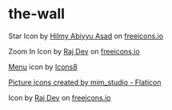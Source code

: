 # the-wall

<!-- Star icon -->
Star Icon by <a href="https://freeicons.io/profile/75801">Hilmy Abiyyu Asad</a> on <a href="https://freeicons.io">freeicons.io</a>

<!-- Zoom in on image icon -->
Zoom In Icon by <a href="https://freeicons.io/profile/714">Raj Dev</a> on <a href="https://freeicons.io">freeicons.io</a>

<!-- Hamburger menu button icon -->
<a target="_blank" href="https://icons8.com/icon/JTddWDKbAzgl/menu">Menu</a> icon by <a target="_blank" href="https://icons8.com">Icons8</a>

<!-- New photo link icon -->
<a href="https://www.flaticon.com/free-icons/picture" title="picture icons">Picture icons created by mim_studio - Flaticon</a>

<!-- Info icon -->
Icon by <a href="https://freeicons.io/profile/714">Raj Dev</a> on <a href="https://freeicons.io">freeicons.io</a>
                                